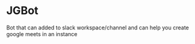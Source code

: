 # JGBot
Bot that can added to slack workspace/channel and can help you create google meets in an instance
